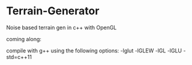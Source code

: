 # Terrain-Generator
Noise based terrain gen in c++ with OpenGL


coming along:







compile with g++ using the following options: -lglut -lGLEW -lGL -lGLU -std=c++11

